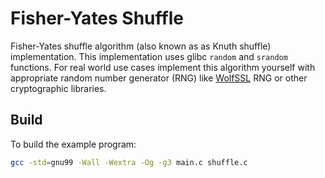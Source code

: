 # Fisher-Yates Shuffle
Fisher-Yates shuffle algorithm (also known as as Knuth shuffle) implementation.
This implementation uses glibc `random` and `srandom` functions. For real world
use cases implement this algorithm yourself with appropriate random number generator
(RNG) like [WolfSSL](https://www.wolfssl.com/) RNG or other cryptographic libraries.

## Build
To build the example program:
```bash
gcc -std=gnu99 -Wall -Wextra -Og -g3 main.c shuffle.c
```
